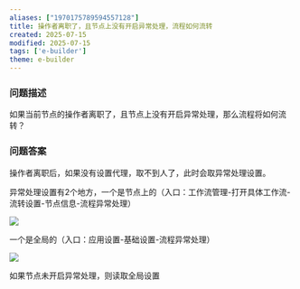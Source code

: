 ```yaml
---
aliases: ["1970175789594557128"]
title: 操作者离职了，且节点上没有开启异常处理，流程如何流转
created: 2025-07-15
modified: 2025-07-15
tags: ['e-builder']
theme: e-builder
---
```


### 问题描述

如果当前节点的操作者离职了，且节点上没有开启异常处理，那么流程将如何流转？

### 问题答案

操作者离职后，如果没有设置代理，取不到人了，此时会取异常处理设置。

异常处理设置有2个地方，一个是节点上的（入口：工作流管理-打开具体工作流-流转设置-节点信息-流程异常处理）

![](aba6ba2511cbb5246b8edb23dc1fad64.jpg)

一个是全局的（入口：应用设置-基础设置-流程异常处理）

![](299be6660ad2b4d8178a15e8721b9f20.jpg)

如果节点未开启异常处理，则读取全局设置